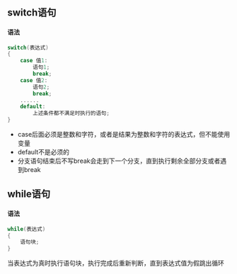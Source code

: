 ## switch语句

#### 语法

```c++
switch(表达式)
{
    case 值1:
        语句1;
        break;
    case 值2:
        语句2;
        break;
    ......
    default:
        上述条件都不满足时执行的语句;
}
```

* case后面必须是整数和字符，或者是结果为整数和字符的表达式，但不能使用变量
* default不是必须的
* 分支语句结束后不写break会走到下一个分支，直到执行剩余全部分支或者遇到break

## while语句

#### 语法

```c++
while(表达式)
{
    语句块;
}
```

当表达式为真时执行语句块，执行完成后重新判断，直到表达式值为假跳出循环
